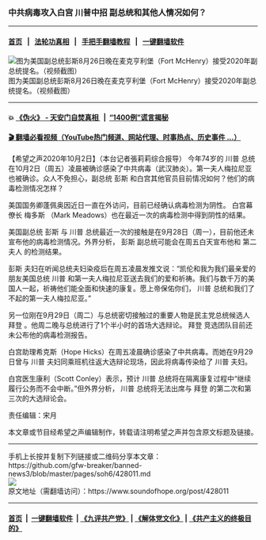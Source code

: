 ### 中共病毒攻入白宫 川普中招 副总统和其他人情况如何？
------------------------

#### [首页](https://github.com/gfw-breaker/banned-news3/blob/master/README.md) &nbsp;&nbsp;|&nbsp;&nbsp; [法轮功真相](https://github.com/begood0513/basic/blob/master/README.md)  &nbsp;&nbsp;|&nbsp;&nbsp; [手把手翻墙教程](https://github.com/gfw-breaker/guides/wiki)  &nbsp;&nbsp;|&nbsp;&nbsp; [一键翻墙软件](https://github.com/gfw-breaker/nogfw/blob/master/README.md)  



<div><img alt="图为美国副总统彭斯8月26日晚在麦克亨利堡（Fort McHenry）接受2020年副总统提名。（视频截图）" src="https://img.soundofhope.org/2020-10/10-2-3-1601638095463.jpg"/>
<br/><figcaption class="caption">
 图为美国副总统彭斯8月26日晚在麦克亨利堡（Fort McHenry）接受2020年副总统提名。（视频截图）
</figcaption></div><hr/>

#### 💥 [《伪火》 - 天安门自焚真相 ](http://158.247.195.190:10000/videos/blog/weihuo.html)&nbsp; |&nbsp; [“1400例”谎言揭秘  ](http://158.247.195.190:10000/videos/blog/jiexi1400.html)

#### [ 🎬  翻墙必看视频（YouTube热门频道、网站代理、时事热点、历史事件 ...）](https://github.com/gfw-breaker/links/blob/master/banned.md)

<div><div class="Content__Wrapper sc-1bvya0-0 grZQxZ">
 <p class="meta-top">
  <span class="meta">
   【希望之声2020年10月2日】（本台记者張莉莉综合报导）
  </span>
  今年74岁的
  <ok href="/term/1041">
   川普
  </ok>
  总统在10月2日（周五）凌晨被确诊感染了中共病毒（武汉肺炎）。第一夫人梅拉尼亚也被确诊。众人不免担心，副总统
  <ok href="/term/1632">
   彭斯
  </ok>
  和白宫其他官员目前情况如何？他们的病毒检测情况怎样？
 </p>
 <p>
  美国国务卿蓬佩奥因近日一直在外访问，目前已经确认病毒检测为阴性。
  <ok href="/term/15210">
   白宫幕僚长
  </ok>
  <ok href="/term/323047">
   梅多斯
  </ok>
  （Mark Meadows）也在最近一次的病毒检测中得到阴性的结果。
 </p>
 <p>
  <ok href="/term/33955">
   美国副总统
  </ok>
  <ok href="/term/1632">
   彭斯
  </ok>
  与
  <ok href="/term/1041">
   川普
  </ok>
  总统最近一次的接触是在9月28日（周一），目前他还未宣布他的病毒检测情况。外界分析，
  <ok href="/term/1632">
   彭斯
  </ok>
  副总统可能会在周五白天宣布他和
  <ok href="/term/126205">
   第二夫人
  </ok>
  的检测结果。
 </p>
 <p>
  <ok href="/term/1632">
   彭斯
  </ok>
  夫妇在听闻总统夫妇染疫后在周五凌晨发推文说：“凯伦和我为我们最亲爱的朋友美国总统
  <ok href="/term/1041">
   川普
  </ok>
  和第一夫人梅拉尼亚送去我们的爱和祈祷。我们与数千万的美国人一起，祈祷他们能全面和快速的康复。愿上帝保佑你们，
  <ok href="/term/1041">
   川普
  </ok>
  总统和我们了不起的第一夫人梅拉尼亚。”
 </p>
 <div class="soh-embed">
  <div class="soh-embed-inner">
   <div class="iframely-embed" style="max-width: 550px;">
    <div class="iframely-responsive">
    </div>
   </div>
  </div>
 </div>
 <p>
  另一位刚在9月29日（周二）与总统密切接触过的重要人物是民主党总统候选人
  <ok href="/term/3365">
   拜登
  </ok>
  。他周二晚与总统进行了1个半小时的首场大选辩论。
  <ok href="/term/3365">
   拜登
  </ok>
  竞选团队目前还未公布他的病毒检测报告。
 </p>
 <p>
  白宫助理希克斯（Hope Hicks）在周五凌晨确诊感染了中共病毒。而她在9月29日曾与
  <ok href="/term/1041">
   川普
  </ok>
  夫妇同乘班机往返大选辩论现场，因此将病毒传染给了
  <ok href="/term/1041">
   川普
  </ok>
  夫妇。
 </p>
 <p>
  白宫医生康利（Scott Conley）表示，预计
  <ok href="/term/1041">
   川普
  </ok>
  总统将在隔离康复过程中“继续履行公务而不会中断。”但外界分析，
  <ok href="/term/1041">
   川普
  </ok>
  总统将无法出席与
  <ok href="/term/3365">
   拜登
  </ok>
  的第二次和第三次的大选辩论会。
 </p>
 <p class="meta-btm">
  责任编辑：宋月
 </p>
 <p class="meta-btm">
  本文章或节目经希望之声编辑制作，转载请注明希望之声并包含原文标题及链接。
 </p>
</div>
</div>
<hr/>
手机上长按并复制下列链接或二维码分享本文章：<br/>
https://github.com/gfw-breaker/banned-news3/blob/master/pages/soh6/428011.md <br/>
<a href='https://github.com/gfw-breaker/banned-news3/blob/master/pages/soh6/428011.md'><img src='https://github.com/gfw-breaker/banned-news3/blob/master/pages/soh6/428011.md.png'/></a> <br/>
原文地址（需翻墙访问）：https://www.soundofhope.org/post/428011


------------------------
#### [首页](https://github.com/gfw-breaker/banned-news3/blob/master/README.md) &nbsp;|&nbsp; [一键翻墙软件](https://github.com/gfw-breaker/nogfw/blob/master/README.md) &nbsp;| [《九评共产党》](https://github.com/gfw-breaker/9ping.md/blob/master/README.md#九评之一评共产党是什么) | [《解体党文化》](https://github.com/gfw-breaker/jtdwh.md/blob/master/README.md) | [《共产主义的终极目的》](https://github.com/gfw-breaker/gczydzjmd.md/blob/master/README.md)


<img src='http://gfw-breaker.win/banned-news3/pages/soh6/428011.md' width='0px' height='0px'/>